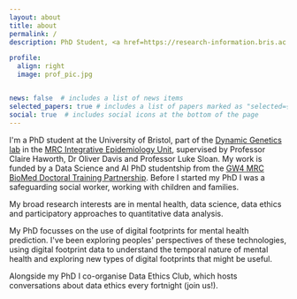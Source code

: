 ```yaml
---
layout: about
title: about
permalink: /
description: PhD Student, <a href=https://research-information.bris.ac.uk/en/persons/nina-di-cara' target=blank>University of Bristol</a>

profile:
  align: right
  image: prof_pic.jpg


news: false  # includes a list of news items
selected_papers: true # includes a list of papers marked as "selected={true}"
social: true  # includes social icons at the bottom of the page
---
```


I'm a PhD student at the University of Bristol, part of the [Dynamic Genetics lab](https://dynamicgenetics.org/) in the [MRC Integrative Epidemiology Unit](http://www.bristol.ac.uk/integrative-epidemiology/), supervised by Professor Claire Haworth, Dr Oliver Davis and Professor Luke Sloan. My work is funded by a Data Science and AI PhD studentship from the [GW4 MRC BioMed Doctoral Training Partnership](https://www.gw4biomed.ac.uk/). Before I started my PhD I was a safeguarding social worker, working with children and families. 

My broad research interests are in mental health, data science, data ethics and participatory approaches to quantitative data analysis. 

My PhD focusses on the use of digital footprints for mental health prediction. I've been exploring peoples'  perspectives of these technologies, using digital footprint data to understand the temporal nature of mental health and exploring new types of digital footprints that might be useful. 

Alongside my PhD I co-organise Data Ethics Club, which hosts conversations about data ethics every fortnight (join us!).
